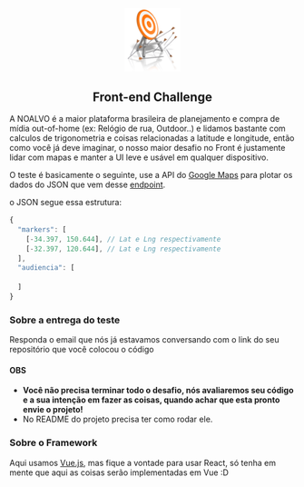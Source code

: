 <p align="center">
  <img src="assets/acerto-miseravi.png" width="100" />
  <h2 align="center">Front-end Challenge</h2>
</p>

A NOALVO é a maior plataforma brasileira de planejamento e compra de mídia out-of-home (ex: Relógio de rua, Outdoor..) e lidamos bastante com calculos de trigonometria e coisas relacionadas a latitude e longitude, então como você já deve imaginar, o nosso maior desafio no Front é justamente lidar com mapas e manter a UI leve e usável em qualquer dispositivo.

O teste é basicamente o seguinte, use a API do [Google Maps](https://developers.google.com/maps/documentation/javascript/tutorial) para plotar os dados do JSON que vem desse [endpoint]().

o JSON segue essa estrutura:

```js
{
  "markers": [
    [-34.397, 150.644], // Lat e Lng respectivamente
    [-32.397, 120.644], // Lat e Lng respectivamente
  ],
  "audiencia": [
    
  ]
}
```

### Sobre a entrega do teste

Responda o email que nós já estavamos conversando com o link do seu repositório que você colocou o código

#### OBS

+ **Você não precisa terminar todo o desafio, nós avaliaremos seu código e a sua intenção em fazer as coisas, quando achar que esta pronto envie o projeto!**
+ No README do projeto precisa ter como rodar ele.

### Sobre o Framework

Aqui usamos [Vue.js](http://vuejs.org), mas fique a vontade para usar React, só tenha em mente que aqui as coisas serão implementadas em Vue :D